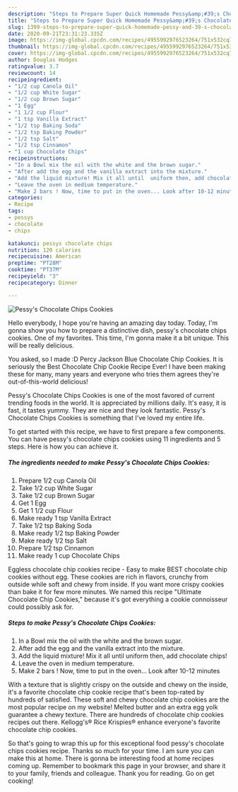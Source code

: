 ```yaml
---
description: "Steps to Prepare Super Quick Homemade Pessy&amp;#39;s Chocolate Chips Cookies"
title: "Steps to Prepare Super Quick Homemade Pessy&amp;#39;s Chocolate Chips Cookies"
slug: 1399-steps-to-prepare-super-quick-homemade-pessy-and-39-s-chocolate-chips-cookies
date: 2020-09-21T23:31:23.335Z
image: https://img-global.cpcdn.com/recipes/4955992976523264/751x532cq70/pessys-chocolate-chips-cookies-recipe-main-photo.jpg
thumbnail: https://img-global.cpcdn.com/recipes/4955992976523264/751x532cq70/pessys-chocolate-chips-cookies-recipe-main-photo.jpg
cover: https://img-global.cpcdn.com/recipes/4955992976523264/751x532cq70/pessys-chocolate-chips-cookies-recipe-main-photo.jpg
author: Douglas Hodges
ratingvalue: 3.7
reviewcount: 14
recipeingredient:
- "1/2 cup Canola Oil"
- "1/2 cup White Sugar"
- "1/2 cup Brown Sugar"
- "1 Egg"
- "1 1/2 cup Flour"
- "1 tsp Vanilla Extract"
- "1/2 tsp Baking Soda"
- "1/2 tsp Baking Powder"
- "1/2 tsp Salt"
- "1/2 tsp Cinnamon"
- "1 cup Chocolate Chips"
recipeinstructions:
- "In a Bowl mix the oil with the white and the brown sugar."
- "After add the egg and the vanilla extract into the mixture."
- "Add the liquid mixture! Mix it all until  uniform then, add chocolate chips!"
- "Leave the oven in medium temperature."
- "Make 2 bars ! Now, time to put in the oven... Look after 10-12 minutes"
categories:
- Recipe
tags:
- pessys
- chocolate
- chips

katakunci: pessys chocolate chips 
nutrition: 120 calories
recipecuisine: American
preptime: "PT28M"
cooktime: "PT37M"
recipeyield: "3"
recipecategory: Dinner

---
```



![Pessy&#39;s Chocolate Chips Cookies](https://img-global.cpcdn.com/recipes/4955992976523264/751x532cq70/pessys-chocolate-chips-cookies-recipe-main-photo.jpg)

Hello everybody, I hope you're having an amazing day today. Today, I'm gonna show you how to prepare a distinctive dish, pessy&#39;s chocolate chips cookies. One of my favorites. This time, I'm gonna make it a bit unique. This will be really delicious.

You asked, so I made :D Percy Jackson Blue Chocolate Chip Cookies. It is seriously the Best Chocolate Chip Cookie Recipe Ever! I have been making these for many, many years and everyone who tries them agrees they&#39;re out-of-this-world delicious!

Pessy&#39;s Chocolate Chips Cookies is one of the most favored of current trending foods in the world. It is appreciated by millions daily. It's easy, it is fast, it tastes yummy. They are nice and they look fantastic. Pessy&#39;s Chocolate Chips Cookies is something that I've loved my entire life.


To get started with this recipe, we have to first prepare a few components. You can have pessy&#39;s chocolate chips cookies using 11 ingredients and 5 steps. Here is how you can achieve it.

<!--inarticleads1-->

##### The ingredients needed to make Pessy&#39;s Chocolate Chips Cookies:

1. Prepare 1/2 cup Canola Oil
1. Take 1/2 cup White Sugar
1. Take 1/2 cup Brown Sugar
1. Get 1 Egg
1. Get 1 1/2 cup Flour
1. Make ready 1 tsp Vanilla Extract
1. Take 1/2 tsp Baking Soda
1. Make ready 1/2 tsp Baking Powder
1. Make ready 1/2 tsp Salt
1. Prepare 1/2 tsp Cinnamon
1. Make ready 1 cup Chocolate Chips


Eggless chocolate chip cookies recipe - Easy to make BEST chocolate chip cookies without egg. These cookies are rich in flavors, crunchy from outside while soft and chewy from inside. If you want more crispy cookies than bake it for few more minutes. We named this recipe &#34;Ultimate Chocolate Chip Cookies,&#34; because it&#39;s got everything a cookie connoisseur could possibly ask for. 

<!--inarticleads2-->

##### Steps to make Pessy&#39;s Chocolate Chips Cookies:

1. In a Bowl mix the oil with the white and the brown sugar.
1. After add the egg and the vanilla extract into the mixture.
1. Add the liquid mixture! Mix it all until  uniform then, add chocolate chips!
1. Leave the oven in medium temperature.
1. Make 2 bars ! Now, time to put in the oven... Look after 10-12 minutes


With a texture that is slightly crispy on the outside and chewy on the inside, it&#39;s a favorite chocolate chip cookie recipe that&#39;s been top-rated by hundreds of satisfied. These soft and chewy chocolate chip cookies are the most popular recipe on my website! Melted butter and an extra egg yolk guarantee a chewy texture. There are hundreds of chocolate chip cookies recipes out there. Kellogg&#39;s® Rice Krispies® enhance everyone&#39;s favorite chocolate chip cookies. 

So that's going to wrap this up for this exceptional food pessy&#39;s chocolate chips cookies recipe. Thanks so much for your time. I am sure you can make this at home. There is gonna be interesting food at home recipes coming up. Remember to bookmark this page in your browser, and share it to your family, friends and colleague. Thank you for reading. Go on get cooking!
